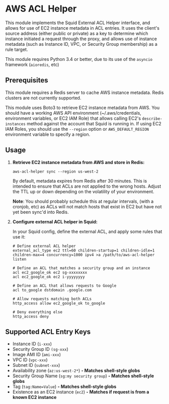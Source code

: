 AWS ACL Helper
==============
This module implements the Squid External ACL Helper interface, and allows for
use of EC2 instance metadata in ACL entries. It uses the client's source
address (either public or private) as a key to determine which instance 
initiated a request through the proxy, and allows use of instance metadata
(such as Instance ID, VPC, or Security Group membership) as a rule target.

This module requires Python 3.4 or better, due to its use of the `asyncio`
framework (`aioredis`, etc)

Prerequisites
-------------
This module requires a Redis server to cache AWS instance metadata. Redis 
clusters are not currently supported.

This module uses Boto3 to retrieve EC2 instance metadata from AWS. You should 
have a working AWS API environment (~/.aws/credentials, environment variables,
or EC2 IAM Role) that allows calling EC2's `describe-instances` method
against the account that Squid is running in. If using EC2 IAM Roles, you 
should use the `--region` option or `AWS_DEFAULT_REGION` environment variable
to specify a region.

Usage
-----

1. **Retrieve EC2 instance metadata from AWS and store in Redis:**

   `aws-acl-helper sync --region us-west-2`

    By default, metadata expires from Redis after 30 minutes. This is intended
    to ensure that ACLs are not applied to the wrong hosts. Adjust the TTL up
    or down depending on the volatility of your environment.

    **Note**: You should probably schedule this at regular intervals, (with a
    cronjob, etc) as ACLs will not match hosts that exist in EC2 but have not
    yet been sync'd into Redis.

2. **Configure external ACL helper in Squid:**

    In your Squid config, define the external ACL, and apply some rules that
    use it:
    ```
    # Define external ACL helper
    external_acl_type ec2 ttl=60 children-startup=1 children-idle=1 children-max=4 concurrency=1000 ipv4 >a /path/to/aws-acl-helper listen
    
    # Define an ACL that matches a security group and an instance
    acl ec2_google_ok ec2 sg-xxxxxxxx
    acl ec2_google_ok ec2 i-yyyyyyyy
    
    # Define an ACL that allows requests to Google
    acl to_google dstdomain .google.com
    
    # Allow requests matching both ACLs
    http_access allow ec2_google_ok to_google
    
    # Deny everything else
    http_access deny
    ```
    
Supported ACL Entry Keys
------------------------
 * Instance ID (`i-xxx`)
 * Security Group ID `(sg-xxx`)
 * Image AMI ID (`ami-xxx`)
 * VPC ID (`vpc-xxx`)
 * Subnet ID (`subnet-xxx`)
 * Availability zone (`az:us-west-2*`)          **- Matches shell-style globs**
 * Security Group Name (`sg:my security group`) **- Matches shell-style globs**
 * Tag (`tag:Name=Value`)                       **- Matches shell-style globs**
 * Existence as an EC2 instance (`ec2`)         **- Matches if request is from a known EC2 instance**
